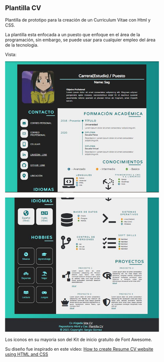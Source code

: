 ## Plantilla CV

Plantilla de prototipo para la creación de un Curriculum Vitae con Html y CSS.

La plantilla esta enfocada a un puesto que enfoque en el área de la programación, sin embargo, se puede usar para cualquier empleo del área de la tecnologia.


Vista:

![](https://github.com/SagLara/Plantilla-CV/blob/master/img/plantilla1-rm.JPG)

![](https://github.com/SagLara/Plantilla-CV/blob/master/img/plantilla2-rm.JPG)



Los iconos en su mayoria son del Kit de inicio gratuito de Font Awesome.

Su diseño fue inspirado en este video: [How to create Resume CV website using HTML and CSS](https://www.youtube.com/watch?v=riPiyepFXF0&t=1328s)
